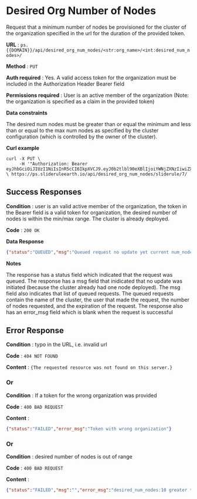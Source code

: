 # Desired Org Number of Nodes

Request that a minimum number of nodes be provisioned for the cluster of the organization specified in the url for the duration of the provided token.

**URL** : `ps.{{DOMAIN}}/api/desired_org_num_nodes/<str:org_name>/<int:desired_num_nodes>/`

**Method** : `PUT`

**Auth required** : Yes. A valid access token for the organization must be included in the Authorization Header Bearer field

**Permissions required** : User is an active member of the organization (Note: the organization is specified as a claim in the provided token)

**Data constraints**

The desired num nodes must be greater than or equal the minimum and less than or equal to the max num nodes as specified by the cluster configuration (which is controlled by the owner of the cluster).

**Curl example**

```
curl -X PUT \
     -H '"Authorization: Bearer eyJhbGciOiJIUzI1NiIsInR5cCI6IkpXVCJ9.eyJ0b2tlbl90eXBlIjoiYWNjZXNzIiwiZXhwIjoxNjY4MTgxOTYzLCJpYXQiOjE2NjgwOTU1NjMsImp0aSI6ImJmYjIxMmExMzU0ZjQ4NGFhY2E2NmVjYWJmMmE3Mjg4Iiwib3JnX25hbWUiOiJVb2ZNRFRlc3QiLCJ1c2VyX25hbWUiOiJjZXVnYXJ0ZWJsYWlyIiwidXNlcl9pZCI6M30.nl1ACnWcoROhZ7K_HKOCOVfbqiDPBzmPdEPnAdb2vxk" \ https://ps.slideruleearth.io/api/desired_org_num_nodes/sliderule/7/
```
## Success Responses

**Condition** : user is an valid active member of the organization, the token in the Bearer field is a valid token for organization, the desired number of nodes is within the min/max range. The cluster is already deployed.

**Code** : `200 OK`

**Data Response**
```json
{"status":"QUEUED","msg":"Queued request no update yet current num_node reqs:\n[{org},{username},1,2022-11-29 13:03:08 UTC}]","error_msg":""}
```

**Notes**

The response has a status field which indicated that the request was queued. The response has a msg field that inidicated that no update was initiated (because the cluster already had one node deployed). The msg field also indicates that list of queued requests. The queued requests contain the name of the cluster, the user that made the request, the number of nodes requested, and the expiration of the request. The response also has an error_msg field which is blank when the request is successful

## Error Response

**Condition** : typo in the URL, i.e. invalid url

**Code** : `404 NOT FOUND`

**Content** : `{The requested resource was not found on this server.}`

### Or

**Condition** : If a token for the wrong organization was provided

**Code** : `400 BAD REQUEST`

**Content** : 
```json
{"status":"FAILED","error_msg":"Token with wrong organization"}
```
 ### Or

 **Condition** : desired number of nodes is out of range

**Code** : `400 BAD REQUEST`

 **Content** : 
 ```json
 {"status":"FAILED","msg":"","error_msg":"desired_num_nodes:10 greater than max:3"}
 ```

